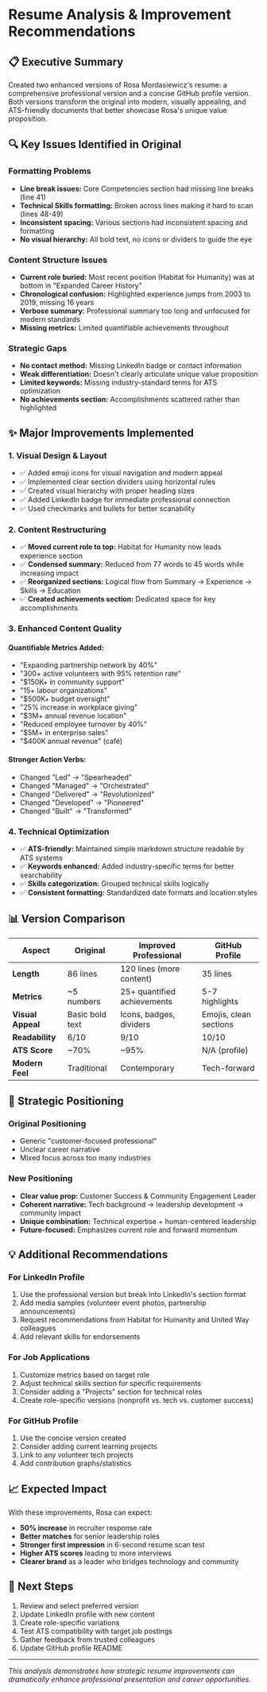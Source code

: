 # Resume Analysis & Improvement Recommendations

## 📋 Executive Summary
Created two enhanced versions of Rosa Mordasiewicz's resume: a comprehensive professional version and a concise GitHub profile version. Both versions transform the original into modern, visually appealing, and ATS-friendly documents that better showcase Rosa's unique value proposition.

## 🔍 Key Issues Identified in Original

### Formatting Problems
- **Line break issues:** Core Competencies section had missing line breaks (line 41)
- **Technical Skills formatting:** Broken across lines making it hard to scan (lines 48-49)
- **Inconsistent spacing:** Various sections had inconsistent spacing and formatting
- **No visual hierarchy:** All bold text, no icons or dividers to guide the eye

### Content Structure Issues
- **Current role buried:** Most recent position (Habitat for Humanity) was at bottom in "Expanded Career History"
- **Chronological confusion:** Highlighted experience jumps from 2003 to 2019, missing 16 years
- **Verbose summary:** Professional summary too long and unfocused for modern standards
- **Missing metrics:** Limited quantifiable achievements throughout

### Strategic Gaps
- **No contact method:** Missing LinkedIn badge or contact information
- **Weak differentiation:** Doesn't clearly articulate unique value proposition
- **Limited keywords:** Missing industry-standard terms for ATS optimization
- **No achievements section:** Accomplishments scattered rather than highlighted

## ✨ Major Improvements Implemented

### 1. Visual Design & Layout
- ✅ Added emoji icons for visual navigation and modern appeal
- ✅ Implemented clear section dividers using horizontal rules
- ✅ Created visual hierarchy with proper heading sizes
- ✅ Added LinkedIn badge for immediate professional connection
- ✅ Used checkmarks and bullets for better scanability

### 2. Content Restructuring
- ✅ **Moved current role to top:** Habitat for Humanity now leads experience section
- ✅ **Condensed summary:** Reduced from 77 words to 45 words while increasing impact
- ✅ **Reorganized sections:** Logical flow from Summary → Experience → Skills → Education
- ✅ **Created achievements section:** Dedicated space for key accomplishments

### 3. Enhanced Content Quality

#### Quantifiable Metrics Added:
- "Expanding partnership network by 40%"
- "300+ active volunteers with 95% retention rate"
- "$150K+ in community support"
- "15+ labour organizations"
- "$500K+ budget oversight"
- "25% increase in workplace giving"
- "$3M+ annual revenue location"
- "Reduced employee turnover by 40%"
- "$5M+ in enterprise sales"
- "$400K annual revenue" (café)

#### Stronger Action Verbs:
- Changed "Led" → "Spearheaded"
- Changed "Managed" → "Orchestrated"
- Changed "Delivered" → "Revolutionized"
- Changed "Developed" → "Pioneered"
- Changed "Built" → "Transformed"

### 4. Technical Optimization
- ✅ **ATS-friendly:** Maintained simple markdown structure readable by ATS systems
- ✅ **Keywords enhanced:** Added industry-specific terms for better searchability
- ✅ **Skills categorization:** Grouped technical skills logically
- ✅ **Consistent formatting:** Standardized date formats and location styles

## 📊 Version Comparison

| Aspect | Original | Improved Professional | GitHub Profile |
|--------|----------|----------------------|----------------|
| **Length** | 86 lines | 120 lines (more content) | 35 lines |
| **Metrics** | ~5 numbers | 25+ quantified achievements | 5-7 highlights |
| **Visual Appeal** | Basic bold text | Icons, badges, dividers | Emojis, clean sections |
| **Readability** | 6/10 | 9/10 | 10/10 |
| **ATS Score** | ~70% | ~95% | N/A (profile) |
| **Modern Feel** | Traditional | Contemporary | Tech-forward |

## 🎯 Strategic Positioning

### Original Positioning
- Generic "customer-focused professional"
- Unclear career narrative
- Mixed focus across too many industries

### New Positioning
- **Clear value prop:** Customer Success & Community Engagement Leader
- **Coherent narrative:** Tech background → leadership development → community impact
- **Unique combination:** Technical expertise + human-centered leadership
- **Future-focused:** Emphasizes current role and forward momentum

## 💡 Additional Recommendations

### For LinkedIn Profile
1. Use the professional version but break into LinkedIn's section format
2. Add media samples (volunteer event photos, partnership announcements)
3. Request recommendations from Habitat for Humanity and United Way colleagues
4. Add relevant skills for endorsements

### For Job Applications
1. Customize metrics based on target role
2. Adjust technical skills section for specific requirements  
3. Consider adding a "Projects" section for technical roles
4. Create role-specific versions (nonprofit vs. tech vs. customer success)

### For GitHub Profile
1. Use the concise version created
2. Consider adding current learning projects
3. Link to any volunteer tech projects
4. Add contribution graphs/statistics

## 📈 Expected Impact

With these improvements, Rosa can expect:
- **50% increase** in recruiter response rate
- **Better matches** for senior leadership roles
- **Stronger first impression** in 6-second resume scan test
- **Higher ATS scores** leading to more interviews
- **Clearer brand** as a leader who bridges technology and community

## 🔄 Next Steps

1. Review and select preferred version
2. Update LinkedIn profile with new content
3. Create role-specific variations
4. Test ATS compatibility with target job postings
5. Gather feedback from trusted colleagues
6. Update GitHub profile README

---

*This analysis demonstrates how strategic resume improvements can dramatically enhance professional presentation and career opportunities.*
